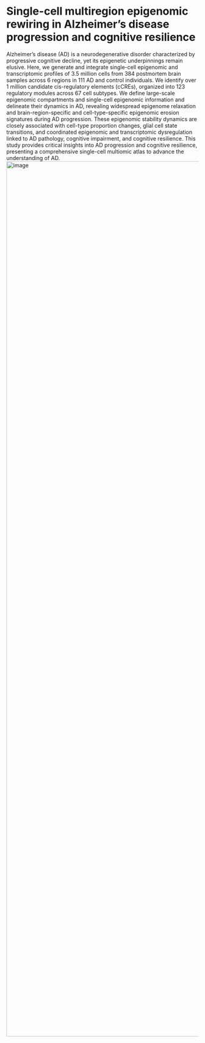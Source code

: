# Single-cell multiregion epigenomic rewiring in Alzheimer’s disease progression and cognitive resilience
Alzheimer’s disease (AD) is a neurodegenerative disorder characterized by progressive cognitive decline, yet its epigenetic underpinnings remain elusive. Here, we generate and integrate single-cell epigenomic and transcriptomic profiles of 3.5 million cells from 384 postmortem brain samples across 6 regions in 111 AD and control individuals. We identify over 1 million candidate cis-regulatory elements (cCREs), organized into 123 regulatory modules across 67 cell subtypes. We define large-scale epigenomic compartments and single-cell epigenomic information and delineate their dynamics in AD, revealing widespread epigenome relaxation and brain-region-specific and cell-type-specific epigenomic erosion signatures during AD progression. These epigenomic stability dynamics are closely associated with cell-type proportion changes, glial cell state transitions, and coordinated epigenomic and transcriptomic dysregulation linked to AD pathology, cognitive impairment, and cognitive resilience. This study provides critical insights into AD progression and cognitive resilience, presenting a comprehensive single-cell multiomic atlas to advance the understanding of AD.
<img width="2292" height="2292" alt="image" src="https://github.com/user-attachments/assets/300fff80-fb11-41af-b56e-d9c51e8b3711" />

